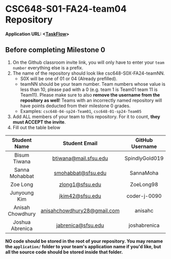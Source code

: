 # CSC648-S01-FA24-team04 Repository

**Application URL: <[TaskFlow](https://csc648-01-fa24-csc648-01-fall24-team04.vercel.app/)>**

## Before completing Milestone 0

1. On the Github classroom invite link, you will only have to enter your `team number` everything else is a prefix.
2. The name of the repository should look like csc648-S0X-FA24-teamNN.
   - S0X will be one of 01 or 04 (Already prefilled).
   - teamNN should be your team number. Team numbers whose value is less than
     10, please pad with a 0 (e.g. team 1 is Team01 team 11 is Team11). Please
     make sure to also **remove the username from the repository as well**!
     Teams with an incorrectly named repository will have points deducted from
     their milestone 0 grades.
   - Examples: `csc648-04-sp24-Team01`, `csc648-01-sp24-Team05`
3. Add ALL members of your team to this repository. For it to count, **they must
   ACCEPT the invite**.
4. Fill out the table below

|   Student Name   |        Student Email        | GitHub Username |  Student's role   |
| :--------------: | :-------------------------: | :-------------: | :---------------: |
|   Bisum Tiwana   |    btiwana@mail.sfsu.edu    | SpindlyGold019  |    Team Leader    |
|  Sanna Mohabbat  |     smohabbat@sfsu.edu      |    SannaMoha    |    Frontend,Backend   |
|     Zoe Long     |       zlong1@sfsu.edu       |    ZoeLong98    |     Frontend      |
|   Junyoung Kim   |       jkim42@sfsu.edu       |  coder-j-0090   | Backend |
| Anisah Chowdhury | anisahchowdhury28@gmail.com |     anisahc     |      Backend      |
|     Joshua Abrenica     |        jabrenica@sfsu.edu        |      joshabrenica       |    Github Master    |

**NO code should be stored in the root of your repository. You may rename the
`application/` folder to your team's application name if you'd like, but all the
source code should be stored inside that folder.**
